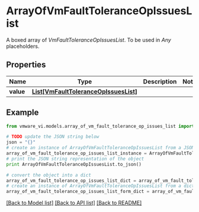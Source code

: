 # ArrayOfVmFaultToleranceOpIssuesList

A boxed array of *VmFaultToleranceOpIssuesList*. To be used in *Any* placeholders. 

## Properties
Name | Type | Description | Notes
------------ | ------------- | ------------- | -------------
**value** | [**List[VmFaultToleranceOpIssuesList]**](VmFaultToleranceOpIssuesList.md) |  | 

## Example

```python
from vmware_vi.models.array_of_vm_fault_tolerance_op_issues_list import ArrayOfVmFaultToleranceOpIssuesList

# TODO update the JSON string below
json = "{}"
# create an instance of ArrayOfVmFaultToleranceOpIssuesList from a JSON string
array_of_vm_fault_tolerance_op_issues_list_instance = ArrayOfVmFaultToleranceOpIssuesList.from_json(json)
# print the JSON string representation of the object
print ArrayOfVmFaultToleranceOpIssuesList.to_json()

# convert the object into a dict
array_of_vm_fault_tolerance_op_issues_list_dict = array_of_vm_fault_tolerance_op_issues_list_instance.to_dict()
# create an instance of ArrayOfVmFaultToleranceOpIssuesList from a dict
array_of_vm_fault_tolerance_op_issues_list_form_dict = array_of_vm_fault_tolerance_op_issues_list.from_dict(array_of_vm_fault_tolerance_op_issues_list_dict)
```
[[Back to Model list]](../README.md#documentation-for-models) [[Back to API list]](../README.md#documentation-for-api-endpoints) [[Back to README]](../README.md)


